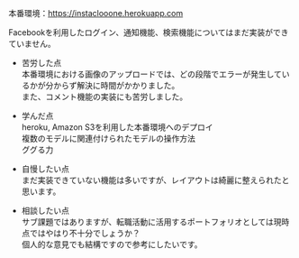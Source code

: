 本番環境：https://instaclooone.herokuapp.com  

Facebookを利用したログイン、通知機能、検索機能についてはまだ実装ができていません。

- 苦労した点  
本番環境における画像のアップロードでは、どの段階でエラーが発生しているかが分からず解決に時間がかかりました。  
また、コメント機能の実装にも苦労しました。  

- 学んだ点  
heroku, Amazon S3を利用した本番環境へのデプロイ  
複数のモデルに関連付けられたモデルの操作方法  
ググる力  

- 自慢したい点  
まだ実装できていない機能は多いですが、レイアウトは綺麗に整えられたと思います。

- 相談したい点  
サブ課題ではありますが、転職活動に活用するポートフォリオとしては現時点ではやはり不十分でしょうか？  
個人的な意見でも結構ですので参考にしたいです。
